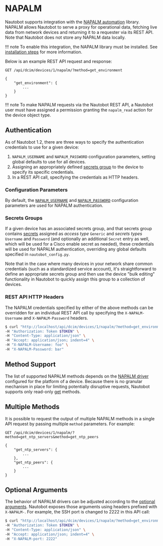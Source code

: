 # NAPALM

Nautobot supports integration with the [NAPALM automation](https://github.com/napalm-automation/napalm/) library. NAPALM allows Nautobot to serve a proxy for operational data, fetching live data from network devices and returning it to a requester via its REST API. Note that Nautobot does not store any NAPALM data locally.

!!! note
    To enable this integration, the NAPALM library must be installed. See [installation steps](../../installation/nautobot/#napalm) for more information.

Below is an example REST API request and response:

```no-highlight
GET /api/dcim/devices/1/napalm/?method=get_environment

{
    "get_environment": {
        ...
    }
}
```

!!! note
    To make NAPALM requests via the Nautobot REST API, a Nautobot user must have assigned a permission granting the `napalm_read` action for the device object type.

## Authentication

As of Nautobot 1.2, there are three ways to specify the authentication credentials to use for a given device:

1. `NAPALM_USERNAME` and `NAPALM_PASSWORD` configuration parameters, setting global defaults to use for all devices.
2. Assigning an appropriately defined [secrets group](../../models/extras/secretsgroup/) to the device to specify its specific credentials.
3. In a REST API call, specifying the credentials as HTTP headers.

### Configuration Parameters

By default, the [`NAPALM_USERNAME`](../../configuration/optional-settings/#napalm_username) and [`NAPALM_PASSWORD`](../../configuration/optional-settings/#napalm_password) configuration parameters are used for NAPALM authentication.

### Secrets Groups

If a given device has an associated secrets group, and that secrets group contains [secrets](../../models/extras/secret/) assigned as *access type* `Generic` and *secrets types* `Username` and `Password` (and optionally an additional `Secret` entry as well, which will be used for a Cisco enable secret as needed), these credentials will be used for NAPALM authentication, overriding any global defaults specified in `nautobot_config.py`.

Note that in the case where many devices in your network share common credentials (such as a standardized service account), it's straightforward to define an appropriate secrets group and then use the device "bulk editing" functionality in Nautobot to quickly assign this group to a collection of devices.

### REST API HTTP Headers

The NAPALM credentials specified by either of the above methods can be overridden for an individual REST API call by specifying the `X-NAPALM-Username` and `X-NAPALM-Password` headers.

```bash
$ curl "http://localhost/api/dcim/devices/1/napalm/?method=get_environment" \
-H "Authorization: Token $TOKEN" \
-H "Content-Type: application/json" \
-H "Accept: application/json; indent=4" \
-H "X-NAPALM-Username: foo" \
-H "X-NAPALM-Password: bar"
```

## Method Support

The list of supported NAPALM methods depends on the [NAPALM driver](https://napalm.readthedocs.io/en/latest/support/index.html#general-support-matrix) configured for the platform of a device. Because there is no granular mechanism in place for limiting potentially disruptive requests, Nautobot supports only read-only [get](https://napalm.readthedocs.io/en/latest/support/index.html#getters-support-matrix) methods.

## Multiple Methods

It is possible to request the output of multiple NAPALM methods in a single API request by passing multiple `method` parameters. For example:

```no-highlight
GET /api/dcim/devices/1/napalm/?method=get_ntp_servers&method=get_ntp_peers

{
    "get_ntp_servers": {
        ...
    },
    "get_ntp_peers": {
        ...
    }
}
```

## Optional Arguments

The behavior of NAPALM drivers can be adjusted according to the [optional arguments](https://napalm.readthedocs.io/en/latest/support/index.html#optional-arguments). Nautobot exposes those arguments using headers prefixed with `X-NAPALM-`. For example, the SSH port is changed to 2222 in this API call:

```bash
$ curl "http://localhost/api/dcim/devices/1/napalm/?method=get_environment" \
-H "Authorization: Token $TOKEN" \
-H "Content-Type: application/json" \
-H "Accept: application/json; indent=4" \
-H "X-NAPALM-port: 2222"
```
